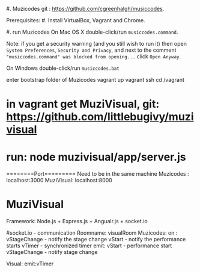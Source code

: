 #. Muzicodes git : https://github.com/cgreenhalgh/musiccodes.

Prerequisites: 
#. Install VirtualBox, Vagrant and Chrome.

#. run Muzicodes
On Mac OS X double-click/run `musiccodes.command`. 

Note: if you get a security warning (and you still wish to run it) then open `System Preferences`, `Security and Privacy`, and next to the comment `"musiccodes.command" was blocked from opening...` click `Open Anyway`.

On Windows double-click/run `musiccodes.bat`

enter bootstrap folder of Muzicodes
vagrant up
vagrant ssh
cd /vagrant

# in vagrant get MuziVisual, git: https://github.com/littlebugivy/muzivisual
# run: node muzivisual/app/server.js

========Port=========
Need to be in the same machine
Muzicodes : localhost:3000
MuziVisual: localhost:8000


# MuziVisual
Framework: Node.js + Express.js + Angualr.js + socket.io

#socket.io - communication
Roomname: visualRoom
Muzicodes: on : vStageChange - notify the stage change
				vStart - notify the performance starts
				vTimer - synchronized timer
		   emit: vStart - performance start
		    	  vStageChange - notify stage change

Visual:    emit:vTimer